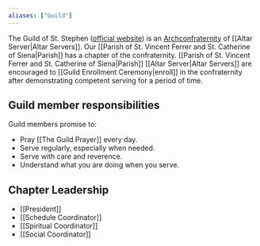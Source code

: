```yaml
---
aliases: ["Guild"]
---
```

The Guild of St. Stephen ([official website](https://guildofststephen.org/)) is an [Archconfraternity](https://www.newadvent.org/cathen/04223a.htm) of [[Altar Server|Altar Servers]]. Our [[Parish of St. Vincent Ferrer and St. Catherine of Siena|Parish]] has a chapter of the confraternity. [[Parish of St. Vincent Ferrer and St. Catherine of Siena|Parish]] [[Altar Server|Altar Servers]] are encouraged to [[Guild Enrollment Ceremony|enroll]] in the confraternity after demonstrating competent serving for a period of time.

## Guild member responsibilities
Guild members promise to:

- Pray [[The Guild Prayer]] every day.
- Serve regularly, especially when needed.
- Serve with care and reverence.
- Understand what you are doing when you serve.

## Chapter Leadership
- [[President]]
- [[Schedule Coordinator]]
- [[Spiritual Coordinator]]
- [[Social Coordinator]]
